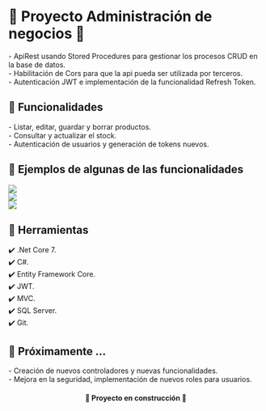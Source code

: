 <h1> 🎯 Proyecto Administración de negocios 🎯</h1>
- ApiRest usando Stored Procedures para gestionar los procesos CRUD en la base de datos.
<br>
- Habilitación de Cors para que la api pueda ser utilizada por terceros.
<br>
- Autenticación JWT e implementación de la funcionalidad Refresh Token.
<br>

<h2> 🔆 Funcionalidades </h2>
- Listar, editar, guardar y borrar productos.
<br>
- Consultar y actualizar el stock.
<br>  
- Autenticación de usuarios y generación de tokens nuevos.
<br>

<h2> 🎨 Ejemplos de algunas de las funcionalidades </h2> 
<img src="https://raw.githubusercontent.com/RuizMelanie/ProyectManageYourBusiness/master/1.jpg">
<br>
<img src="https://raw.githubusercontent.com/RuizMelanie/ProyectManageYourBusiness/master/2.jpg">
<br>
<img src="https://raw.githubusercontent.com/RuizMelanie/ProyectManageYourBusiness/master/3.jpg">
<br>

<h2> 🔨 Herramientas </h2>
✔️ .Net Core 7.
<br>
✔️ C#.
<br>
✔️ Entity Framework Core.
<br>
✔️ JWT.
<br>
✔️ MVC.
<br>
✔️ SQL Server.
<br>
✔️ Git.

<h2> 🚀 Próximamente ... </h2>  
- Creación de nuevos controladores y nuevas funcionalidades.
<br>
- Mejora en la seguridad, implementación de nuevos roles para usuarios.
<br>

<h4 align="center"> 🚧 Proyecto en construcción 🚧 </h4>
